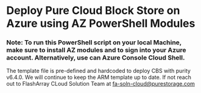 # Deploy Pure Cloud Block Store on Azure using AZ PowerShell Modules


### Note: **To run this PowerShell script on your local Machine, make sure to install AZ modules and to sign into your Azure account. Alternatively, use can Azure Console Cloud Shell.**
  
The template file is pre-defined and hardcoded to deploy CBS with purity v6.4.0. We will continue to keep the ARM template up to date. If not reach out to FlashArray CLoud Solution Team at fa-soln-cloud@purestorage.com 
